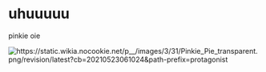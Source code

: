 # uhuuuuu
pinkie oie
<!DOCTYPE html>
<html lang="pt-br">
<head>
    <meta charset="UTF-8">
    <meta http-equiv="X-UA-Compatible" content="IE=edge">
    <meta name="viewport" content="width=device-width, initial-scale=1.0">
    <title>Document</title>
</head>
<body>
<img src="https://static.wikia.nocookie.net/p__/images/3/31/Pinkie_Pie_transparent.png/revision/latest?cb=20210523061024&path-prefix=protagonist" alt="https://static.wikia.nocookie.net/p__/images/3/31/Pinkie_Pie_transparent.png/revision/latest?cb=20210523061024&path-prefix=protagonist">
</body>
</html>
